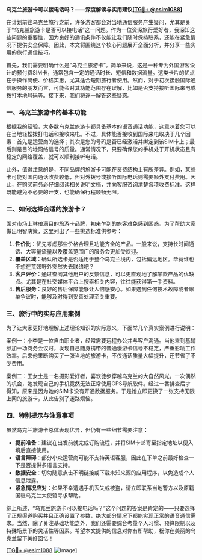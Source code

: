 **乌克兰旅游卡可以接电话吗？——深度解读与实用建议[[TG💪+ @esim1088](https://t.me/s/esim1088)]**

在计划前往乌克兰旅行之前，许多游客都会对当地通信服务产生疑问，尤其是关于“乌克兰旅游卡是否可以接电话”这一问题。作为一位资深旅行爱好者，我深知这些问题的重要性，因为良好的通讯条件不仅能让我们随时保持联系，还能在紧急情况下提供安全保障。因此，本文将围绕这个核心问题展开全面分析，并分享一些实用的旅行通信技巧。

首先，我们需要明确什么是“乌克兰旅游卡”。简单来说，这是一种专为外国游客设计的预付费SIM卡，通常包含一定的通话时长、短信和数据流量。这类卡片的优点在于操作简便、价格实惠，尤其适合短期旅行者使用。然而，对于初次接触国际通信服务的朋友而言，可能会对其功能范围存在误解，比如是否支持接听国际来电或拨打本地号码等。接下来，我们将逐一解答这些疑惑。

### 一、乌克兰旅游卡的基本功能

根据我的经验，大多数乌克兰旅游卡都具备基本的语音通话功能，这意味着您可以在当地轻松拨打电话和接收来电。不过，具体能否接收到国际来电取决于几个因素：首先是运营商的选择；其次是您的号码是否已经激活并绑定到该SIM卡上；最后则是目的地网络信号的质量。通常情况下，只要确保您的手机处于开机状态且有稳定的网络覆盖，就可以顺利接听电话。

此外，值得注意的是，不同品牌的旅游卡可能在资费结构上有所差异。例如，某些卡可能对国内通话收费较低，但对外拨号或接听国际电话则需要额外支付费用。因此，在购买前务必仔细阅读相关说明文档，并向客服咨询清楚各项收费标准。这样既能避免不必要的开支，也能确保行程顺畅无阻。

### 二、如何选择合适的旅游卡？

面对市场上琳琅满目的旅游卡品牌，初来乍到的旅客难免感到困惑。为了帮助大家做出明智决策，这里列出了一些挑选标准供参考：

1. **性价比**：优先考虑那些价格合理且功能齐全的产品。一般来说，支持长时间通话、大容量流量以及覆盖范围广的服务会更加受欢迎。
2. **覆盖区域**：确认所选卡是否适用于整个乌克兰境内，包括偏远地区。毕竟谁也不想在荒郊野外突然失去联络吧？
3. **客户评价**：通过查阅其他用户的反馈信息，可以更直观地了解某款产品的优缺点。尤其是在社交媒体平台上搜索相关内容，往往能获得第一手资料。
4. **售后服务**：良好的售后保障能够让人倍感安心。如果遇到任何技术故障或者账单争议时，能够及时得到妥善处理至关重要。

### 三、旅行中的实际应用案例

为了让大家更好地理解上述理论知识的实际意义，下面举几个真实案例进行说明：

案例一：小李是一位自由职业者，经常需要远程办公并与客户沟通。当他来到基辅参加一场商务会议时，发现自己随身携带的普通漫游卡信号不稳定，严重影响工作效率。后来他果断购买了一张当地的旅游卡，不仅通话质量大幅提升，还节省了不少费用。

案例二：王女士是一名摄影爱好者，喜欢徒步穿越乌克兰的大自然风光。一次偶然的机会，她发现自己的手机竟然无法正常使用GPS导航软件。经过一番排查后才得知，原来是因为她的SIM卡没有开通数据服务。于是她立即更换了一张支持无限上网的旅游卡，从此告别了迷路烦恼。

### 四、特别提示与注意事项

虽然乌克兰旅游卡总体表现优异，但仍有一些细节需要注意：

- **提前准备**：建议在出发前就完成订购流程，并将SIM卡邮寄至指定地址以便入境后直接使用。
- **语言障碍**：部分小众运营商可能不支持英语客服，因此在下单之前最好检查一下是否提供多语言支持。
- **数据安全**：切勿随意点击不明链接或下载未知来源的应用程序，以免造成个人信息泄露。
- **紧急情况应对**：如果不幸遭遇手机丢失或被盗，请立即联系当地警方以及原籍国驻乌克兰大使馆寻求帮助。

综上所述，“乌克兰旅游卡可以接电话吗？”这个问题的答案是肯定的——只要选择了正规渠道购买并且正确设置了参数，绝大部分情况下都能实现正常的语音通信需求。当然，除了关注基础功能之外，我们还需要综合考量个人习惯、预算限制以及特殊场景下的灵活性等因素。希望本文提供的信息对你有所帮助，祝你在美丽的乌克兰留下美好回忆！

[[TG💪+ @esim1088](https://t.me/s/esim1088) ![Image](https://i.postimg.cc/4NQfJmqS/Snipaste-2025-05-13-00-14-12.png)]